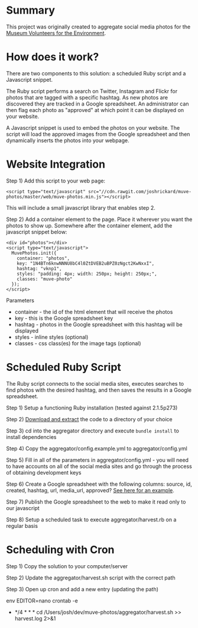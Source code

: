 Summary
=======

This project was originally created to aggregate social media photos for the [Museum Volunteers for the Environment](http://www.miamisci.org/muve/).


How does it work?
=================

There are two components to this solution: a scheduled Ruby script and a Javascript snippet.

The Ruby script performs a search on Twitter, Instagram and Flickr for photos that are tagged with a specific hashtag.  As new photos are discovered they are tracked in a Google spreadsheet.  An administrator can then flag each photo as "approved" at which point it can be displayed on your website.

A Javascript snippet is used to embed the photos on your website.  The script will load the approved images from the Google spreadsheet and then dynamically inserts the photos into your webpage.


Website Integration
===================

Step 1) Add this script to your web page:

    <script type="text/javascript" src="//cdn.rawgit.com/joshrickard/muve-photos/master/web/muve-photos.min.js"></script>

This will include a small javascript library that enables step 2.


Step 2) Add a container element to the page.  Place it wherever you want the photos to show up.  Somewhere after the container element, add the javascript snippet below:

    <div id="photos"></div>
    <script type="text/javascript">
      MuvePhotos.init({
        container: "photos",
        key: "1N4BTn6knwNNNU8bC4l0ZtDVEB2uBPZ0zNgct2KwNxxI",
        hashtag: "vknp1",
        styles: "padding: 4px; width: 250px; height: 250px;",
        classes: "muve-photo"
      });
    </script>

Parameters

* container - the id of the html element that will receive the photos
* key - this is the Google spreadsheet key
* hashtag - photos in the Google spreadsheet with this hashtag will be displayed
* styles - inline styles (optional)
* classes - css class(es) for the image tags (optional)


Scheduled Ruby Script
=====================

The Ruby script connects to the social media sites, executes searches to find photos with the desired hashtag, and then saves the results in a Google spreadsheet.

Step 1) Setup a functioning Ruby installation (tested against 2.1.5p273)

Step 2) [Download and extract](https://github.com/joshrickard/muve-photos/archive/master.zip) the code to a directory of your choice

Step 3) cd into the aggregator directory and execute `bundle install` to install dependencies

Step 4) Copy the aggregator/config.example.yml to aggregator/config.yml

Step 5) Fill in all of the parameters in aggregator/config.yml - you will need to have accounts on all of the social media sites and go through the process of obtaining development keys

Step 6) Create a Google spreadsheet with the following columns: source, id, created, hashtag, url, media_url, approved?  [See here for an example](https://docs.google.com/spreadsheets/d/1N4BTn6knwNNNU8bC4l0ZtDVEB2uBPZ0zNgct2KwNxxI/pubhtml).

Step 7) Publish the Google spreadsheet to the web to make it read only to our javascript

Step 8) Setup a scheduled task to execute aggregator/harvest.rb on a regular basis


Scheduling with Cron
=============================

Step 1) Copy the solution to your computer/server

Step 2) Update the aggregator/harvest.sh script with the correct path

Step 3) Open up cron and add a new entry (updating the path)

  env EDITOR=nano crontab -e
  * */4 * * * cd /Users/josh/dev/muve-photos/aggregator/harvest.sh >> harvest.log 2>&1
